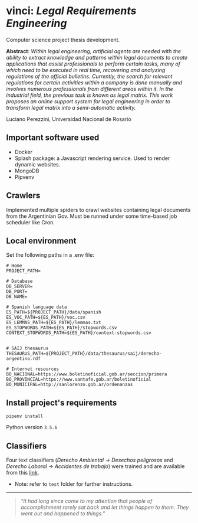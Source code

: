 # vinci: *Legal Requirements Engineering*
Computer science project thesis development.

**Abstract**: *Within legal engineering, artificial agents are needed with the ability to extract knowledge and patterns within legal documents to create applications that assist professionals to perform certain tasks, many of which need to be executed in real time, recovering and analyzing regulations of the official bulletins. Currently, the search for relevant regulations for certain activities within a company is done manually and involves numerous professionals from different areas within it. In the industrial field, the previous task is known as legal matrix. This work proposes an online support system for legal engineering in order to transform legal matrix into a semi-automatic activity.*

Luciano Perezzini, Universidad Nacional de Rosario

## Important software used
- Docker
- Splash package: a Javascript rendering service. Used to render dynamic websites.
- MongoDB
- Pipvenv

## Crawlers
Implemented multiple spiders to crawl websites containing legal documents from the Argentinian Gov. Must be runned under some time-based job scheduler like Cron.

## Local environment
Set the following paths in a .env file:

```
# Home
PROJECT_PATH=

# Database
DB_SERVER=
DB_PORT=
DB_NAME=

# Spanish language data
ES_PATH=${PROJECT_PATH}/data/spanish
ES_VOC_PATH=${ES_PATH}/voc.csv
ES_LEMMAS_PATH=${ES_PATH}/lemmas.txt
ES_STOPWORDS_PATH=${ES_PATH}/stopwords.csv
CONTEXT_STOPWORDS_PATH=${ES_PATH}/context-stopwords.csv


# SAIJ thesaurus
THESAURUS_PATH=${PROJECT_PATH}/data/thesaurus/saij/derecho-argentino.rdf

# Internet resources
BO_NACIONAL=https://www.boletinoficial.gob.ar/seccion/primera
BO_PROVINCIAL=https://www.santafe.gob.ar/boletinoficial
BO_MUNICIPAL=http://sanlorenzo.gob.ar/ordenanzas

```

## Install project's requirements
```
pipenv install
```

Python version `3.5.6`

## Classifiers
Four text classifiers (*Derecho Ambiental -> Desechos peligrosos* and *Derecho Laboral -> Accidentes de trabajo*) were trained and are available from this [link](https://www.dropbox.com/s/4c15ogj55v0xvit/text-classifiers.zip?dl=0).

- Note: refer to `test` folder for further instructions.

---

> *"It had long since come to my attention that people of accomplishment rarely sat back and let things happen to them. They went out and happened to things."*
